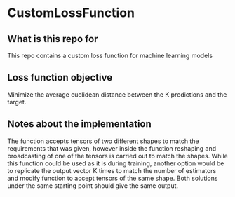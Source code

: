 # CustomLossFunction

## What is this repo for
This repo contains a custom loss function for machine learning models

## Loss function objective
Minimize the average euclidean distance between the K predictions and the target.

## Notes about the implementation
The function accepts tensors of two different shapes to match the requirements that was given, however inside the function reshaping and broadcasting of one of the tensors is carried out to match the shapes. While this function could be used as it is during training, another option would be to replicate the output vector K times to match the number of estimators and modify function to accept tensors of the same shape. Both solutions under the same starting point should give the same output.